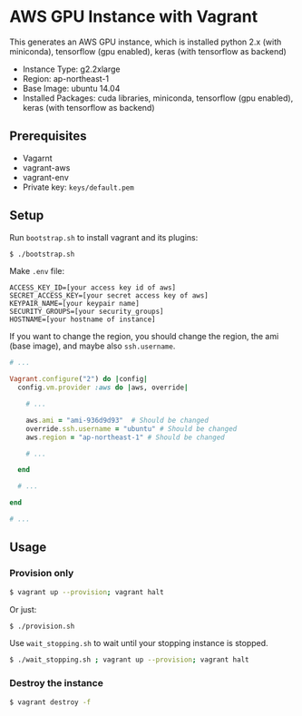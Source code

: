# AWS GPU Instance with Vagrant

This generates an AWS GPU instance, which is installed python 2.x (with miniconda), tensorflow (gpu enabled), keras (with tensorflow as backend)

* Instance Type: g2.2xlarge
* Region: ap-northeast-1
* Base Image: ubuntu 14.04
* Installed Packages: cuda libraries, miniconda, tensorflow (gpu enabled), keras (with tensorflow as backend)

## Prerequisites

* Vagarnt
* vagrant-aws
* vagrant-env
* Private key: `keys/default.pem`

## Setup

Run `bootstrap.sh` to install vagrant and its plugins:

```sh
$ ./bootstrap.sh
```

Make `.env` file:

```
ACCESS_KEY_ID=[your access key id of aws]
SECRET_ACCESS_KEY=[your secret access key of aws]
KEYPAIR_NAME=[your keypair name]
SECURITY_GROUPS=[your security_groups]
HOSTNAME=[your hostname of instance]
```

If you want to change the region, you should change the region, the ami (base image), and maybe also `ssh.username`.

```ruby
# ...

Vagrant.configure("2") do |config|
  config.vm.provider :aws do |aws, override|

    # ...

    aws.ami = "ami-936d9d93"  # Should be changed
    override.ssh.username = "ubuntu" # Should be changed
    aws.region = "ap-northeast-1" # Should be changed

    # ...

  end

  # ...

end

# ...
```

## Usage

### Provision only

```sh
$ vagrant up --provision; vagrant halt
```

Or just:

```sh
$ ./provision.sh
```

Use `wait_stopping.sh` to wait until your stopping instance is stopped.

```sh
$ ./wait_stopping.sh ; vagrant up --provision; vagrant halt
```

### Destroy the instance

```sh
$ vagrant destroy -f
```
